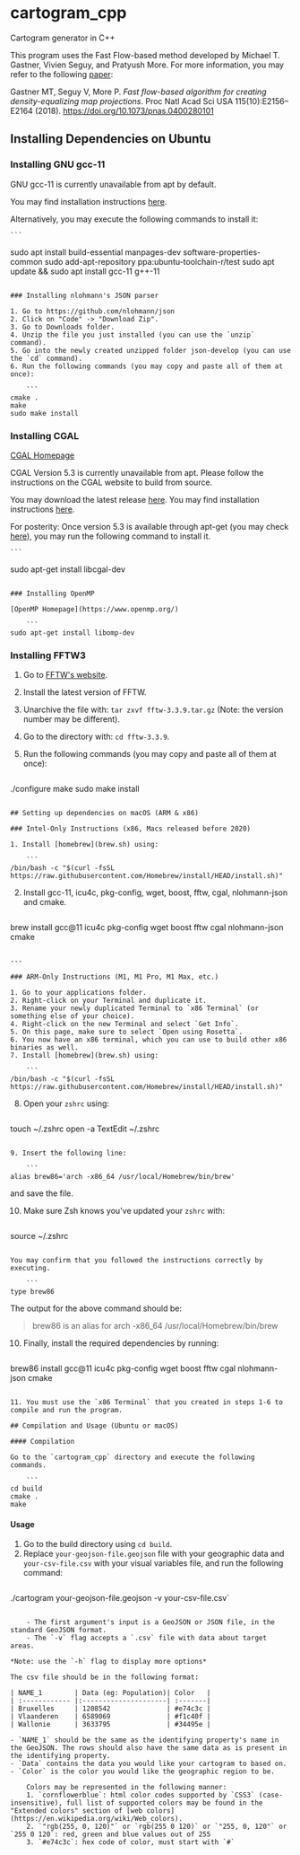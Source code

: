 # cartogram_cpp

Cartogram generator in C++

This program uses the Fast Flow-based method developed by Michael T. Gastner, Vivien Seguy, and Pratyush More. For more information, you may refer to the following [paper](https://www.pnas.org/content/115/10/E2156):

Gastner MT, Seguy V, More P. _Fast flow-based algorithm for creating density-equalizing map projections_. Proc Natl Acad Sci USA 115(10):E2156–E2164 (2018). https://doi.org/10.1073/pnas.0400280101

## Installing Dependencies on Ubuntu

### Installing GNU gcc-11

GNU gcc-11 is currently unavailable from apt by default.

You may find installation instructions [here](https://lindevs.com/install-gcc-on-ubuntu/).

Alternatively, you may execute the following commands to install it:

    ```
sudo apt install build-essential manpages-dev software-properties-common
sudo add-apt-repository ppa:ubuntu-toolchain-r/test
sudo apt update && sudo apt install gcc-11 g++-11
```

### Installing nlohmann's JSON parser

1. Go to https://github.com/nlohmann/json
2. Click on "Code" -> "Download Zip".
3. Go to Downloads folder.
4. Unzip the file you just installed (you can use the `unzip` command).
5. Go into the newly created unzipped folder json-develop (you can use the `cd` command).
6. Run the following commands (you may copy and paste all of them at once):

    ```
cmake .
make
sudo make install
```

<!-- #### Installing CGAL

[CGAL Homepage](https://www.cgal.org/)

`sudo apt-get install libcgal-dev` -->
### Installing CGAL

[CGAL Homepage](https://www.cgal.org/)

CGAL Version 5.3 is currently unavailable from apt.
Please follow the instructions on the CGAL website to build from source.

You may download the latest release [here](https://github.com/CGAL/cgal/releases).
You may find installation instructions [here](https://doc.cgal.org/latest/Manual/usage.html#title4).

For posterity: Once version 5.3 is available through apt-get (you may check [here](https://packages.ubuntu.com/search?keywords=libcgal-dev&searchon=names&suite=impish&section=all)), you may run the following command to install it.

    ```
sudo apt-get install libcgal-dev
```

### Installing OpenMP

[OpenMP Homepage](https://www.openmp.org/)

    ```
sudo apt-get install libomp-dev
```

### Installing FFTW3

1. Go to [FFTW's website](http://www.fftw.org/download.html "FFTW Downloads Page").
2. Install the latest version of FFTW.
3. Unarchive the file with: `tar zxvf fftw-3.3.9.tar.gz` (Note: the version number may be different).
4. Go to the directory with: `cd fftw-3.3.9`.
5. Run the following commands (you may copy and paste all of them at once):

    ```
./configure
make
sudo make install
```

## Setting up dependencies on macOS (ARM & x86)

### Intel-Only Instructions (x86, Macs released before 2020)

1. Install [homebrew](brew.sh) using:

    ```
/bin/bash -c "$(curl -fsSL https://raw.githubusercontent.com/Homebrew/install/HEAD/install.sh)"
```

2. Install gcc-11, icu4c, pkg-config, wget, boost, fftw, cgal, nlohmann-json and cmake.

    ```
brew install gcc@11 icu4c pkg-config wget boost fftw cgal nlohmann-json cmake
```

---

### ARM-Only Instructions (M1, M1 Pro, M1 Max, etc.)

1. Go to your applications folder.
2. Right-click on your Terminal and duplicate it.
3. Rename your newly duplicated Terminal to `x86 Terminal` (or something else of your choice).
4. Right-click on the new Terminal and select `Get Info`.
5. On this page, make sure to select `Open using Rosetta`.
6. You now have an x86 terminal, which you can use to build other x86 binaries as well.
7. Install [homebrew](brew.sh) using:

    ```
/bin/bash -c "$(curl -fsSL https://raw.githubusercontent.com/Homebrew/install/HEAD/install.sh)"
```

8. Open your `zshrc` using:

    ```
touch ~/.zshrc
open -a TextEdit ~/.zshrc
```

9. Insert the following line:

    ```
alias brew86='arch -x86_64 /usr/local/Homebrew/bin/brew'
```

and save the file.

10. Make sure Zsh knows you've updated your `zshrc` with:

    ```
source ~/.zshrc
```

You may confirm that you followed the instructions correctly by executing.

    ```
type brew86
```

The output for the above command should be:
> brew86 is an alias for arch -x86_64 /usr/local/Homebrew/bin/brew

10. Finally, install the required dependencies by running:

    ```
brew86 install gcc@11 icu4c pkg-config wget boost fftw cgal nlohmann-json cmake
```

11. You must use the `x86 Terminal` that you created in steps 1-6 to compile and run the program.

## Compilation and Usage (Ubuntu or macOS)

#### Compilation

Go to the `cartogram_cpp` directory and execute the following commands.

    ```
cd build
cmake .
make
```

#### Usage

1. Go to the build directory using `cd build`.
2. Replace `your-geojson-file.geojson` file with your geographic data and `your-csv-file.csv` with your visual variables file, and run the following command:
    ```
./cartogram your-geojson-file.geojson -v your-csv-file.csv`
```

    - The first argument's input is a GeoJSON or JSON file, in the standard GeoJSON format.
    - The `-v` flag accepts a `.csv` file with data about target areas.

*Note: use the `-h` flag to display more options*

The csv file should be in the following format:

| NAME_1        | Data (eg: Population)| Color   |
| :------------ |:---------------------| :-------|
| Bruxelles     | 1208542              | #e74c3c |
| Vlaanderen    | 6589069              | #f1c40f |
| Wallonie      | 3633795              | #34495e |

- `NAME_1` should be the same as the identifying property's name in the GeoJSON. The rows should also have the same data as is present in the identifying property.
- `Data` contains the data you would like your cartogram to based on.
- `Color` is the color you would like the geographic region to be.

    Colors may be represented in the following manner:
    1. `cornflowerblue`: html color codes supported by `CSS3` (case-insensitive), full list of supported colors may be found in the "Extended colors" section of [web colors](https://en.wikipedia.org/wiki/Web_colors).
    2. `"rgb(255, 0, 120)"` or `rgb(255 0 120)` or `"255, 0, 120"` or `255 0 120`: red, green and blue values out of 255
    3. `#e74c3c`: hex code of color, must start with `#`

